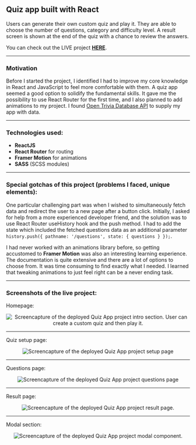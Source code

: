 ## Quiz app built with React

Users can generate their own custom quiz and play it. They are able to choose the number of questions, category and difficulty level. A result screen is shown at the end of the quiz with a chance to review the answers.

You can check out the LIVE project [**HERE**](https://quiz-app-mr.netlify.app/ 'Completed project').

---

### Motivation

Before I started the project, I identified I had to improve my core knowledge in React and JavaScript to feel more comfortable with them. A quiz app seemed a good option to solidify the fundamental skills. It gave me the possibility to use React Router for the first time, and I also planned to add animations to my project. I found [Open Trivia Database API](https://opentdb.com/ 'Trivia  Database homepage') to supply my app with data.

---

### Technologies used:

- **ReactJS**
- **React Router** for routing
- **Framer Motion** for animations
- **SASS** (SCSS modules)

---

### Special gotchas of this project (problems I faced, unique elements):

One particular challenging part was when I wished to simultaneously fetch data and redirect the user to a new page after a button click. Initially, I asked for help from a more experienced developer friend, and the solution was to use React Router useHistory hook and the push method. I had to add the state which included the fetched questions data as an additional parameter `history.push({ pathname: '/questions', state: { questions } });`.

I had never worked with an animations library before, so getting accustomed to **Framer Motion** was also an interesting learning experience. The documentation is quite extensive and there are a lot of options to choose from. It was time consuming to find exactly what I needed. I learned that tweaking animations to just feel right can be a never ending task.

---

### Screenshots of the live project:

Homepage:

<p align="center">
<img src="https://i.imgur.com/jjgygcu.png" alt="Screencapture of the deployed Quiz App project intro section. User can create a custom quiz and then play it." title="Screenshot of the landing page intro"/>
</p>

---

Quiz setup page:

<p align="center">
<img src="https://i.imgur.com/mgtunOj.png" alt="Screencapture of the deployed Quiz App project setup page" title="Screenshot of the quiz setup page"/>
</p>

---

Questions page:

<p align="center">
<img src="https://i.imgur.com/PtShSj2.png" alt="Screencapture of the deployed Quiz App project questions page" title="Screenshot of the questions page"/>
</p>

---

Result page:

<p align="center">
<img src="https://i.imgur.com/X8aMKBB.png" alt="Screencapture of the deployed Quiz App project result page." title="Screenshot of the result page"/>
</p>

---

Modal section:

<p align="center">
<img src="https://i.imgur.com/3bkUCrK.png" alt="Screencapture of the deployed Quiz App project modal component." title="Screenshot of the modal component in result section"/>
</p>
